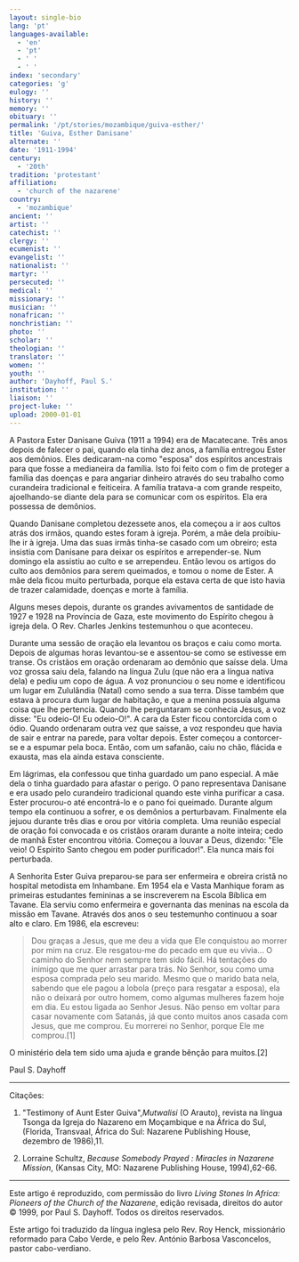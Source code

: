 ```yaml
---
layout: single-bio
lang: 'pt'
languages-available:
  - 'en'
  - 'pt'
  - ' '
  - ' '
index: 'secondary'
categories: 'g'
eulogy: ''
history: ''
memory: ''
obituary: ''
permalink: '/pt/stories/mozambique/guiva-esther/'
title: 'Guiva, Esther Danisane'
alternate: ''
date: '1911-1994'
century:
  - '20th'
tradition: 'protestant'
affiliation:
  - 'church of the nazarene'
country:
  - 'mozambique'
ancient: ''
artist: ''
catechist: ''
clergy: ''
ecumenist: ''
evangelist: ''
nationalist: ''
martyr: ''
persecuted: ''
medical: ''
missionary: ''
musician: ''
nonafrican: ''
nonchristian: ''
photo: ''
scholar: ''
theologian: ''
translator: ''
women: ''
youth: ''
author: 'Dayhoff, Paul S.'
institution: ''
liaison: ''
project-luke: ''
upload: 2000-01-01
---
```



A Pastora Ester Danisane Guiva (1911 a 1994) era de Macatecane. Três anos depois de falecer o pai, quando ela tinha dez anos, a família entregou Ester aos demônios. Eles dedicaram-na como "esposa" dos espíritos ancestrais para que fosse a medianeira da família. Isto foi feito com o fim de proteger a família das doenças e para angariar dinheiro através do seu trabalho como curandeira tradicional e feiticeira. A família tratava-a com grande respeito, ajoelhando-se diante dela para se comunicar com os espíritos. Ela era possessa de demônios.

Quando Danisane completou dezessete anos, ela começou a ir aos cultos atrás dos irmãos, quando estes foram à igreja. Porém, a mãe dela proibiu-lhe ir à igreja. Uma das suas irmãs tinha-se casado com um obreiro; esta insistia com Danisane para deixar os espíritos e arrepender-se. Num domingo ela assistiu ao culto e se arrependeu. Então levou os artigos do culto aos demônios para serem queimados, e tomou o nome de Ester. A mãe dela ficou muito perturbada, porque ela estava certa de que isto havia de trazer calamidade, doenças e morte à família.

Alguns meses depois, durante os grandes avivamentos de santidade de 1927 e 1928 na Província de Gaza, este movimento do Espírito chegou à igreja dela. O Rev. Charles Jenkins testemunhou o que aconteceu.

Durante uma sessão de oração ela levantou os braços e caiu como morta. Depois de algumas horas levantou-se e assentou-se como se estivesse em transe. Os cristãos em oração ordenaram ao demônio que saísse dela. Uma voz grossa saiu dela, falando na língua Zulu (que não era a língua nativa dela) e pediu um copo de água. A voz pronunciou o seu nome e identificou um lugar em Zululândia (Natal) como sendo a sua terra. Disse também que estava à procura dum lugar de habitação, e que a menina possuía alguma coisa que lhe pertencia. Quando lhe perguntaram se conhecia Jesus, a voz disse: "Eu odeio-O! Eu odeio-O!". A cara da Ester ficou contorcida com o ódio. Quando ordenaram outra vez que saísse, a voz respondeu que havia de sair e entrar na parede, para voltar depois. Ester começou a contorcer-se e a espumar pela boca. Então, com um safanão, caiu no chão, flácida e exausta, mas ela ainda estava consciente.

Em lágrimas, ela confessou que tinha guardado um pano especial. A mãe dela o tinha guardado para afastar o perigo. O pano representava Danisane e era usado pelo curandeiro tradicional quando este vinha purificar a casa. Ester procurou-o até encontrá-lo e o pano foi queimado. Durante algum tempo ela continuou a sofrer, e os demônios a perturbavam. Finalmente ela jejuou durante três dias e orou por vitória completa. Uma reunião especial de oração foi convocada e os cristãos oraram durante a noite inteira; cedo de manhã Ester encontrou vitória. Começou a louvar a Deus, dizendo: "Ele veio! O Espírito Santo chegou em poder purificador!". Ela nunca mais foi perturbada.

A Senhorita Ester Guiva preparou-se para ser enfermeira e obreira cristã no hospital metodista em Inhambane. Em 1954 ela e Vasta Manhique foram as primeiras estudantes femininas a se inscreverem na Escola Bíblica em Tavane. Ela serviu como enfermeira e governanta das meninas na escola da missão em Tavane. Através dos anos o seu testemunho continuou a soar alto e claro. Em 1986, ela escreveu:

> Dou graças a Jesus, que me deu a vida que Ele conquistou ao morrer por mim na cruz. Ele resgatou-me do pecado em que eu vivia... O caminho do Senhor nem sempre tem sido fácil. Há tentações do inimigo que me quer arrastar para trás. No Senhor, sou como uma esposa comprada pelo seu marido. Mesmo que o marido bata nela, sabendo que ele pagou a lobola (preço para resgatar a esposa), ela não o deixará por outro homem, como algumas mulheres fazem hoje em dia. Eu estou ligada ao Senhor Jesus. Não penso em voltar para casar novamente com Satanás, já que conto muitos anos casada com Jesus, que me comprou. Eu morrerei no Senhor, porque Ele me comprou.[1]

O ministério dela tem sido uma ajuda e grande bênção para muitos.[2]

Paul S. Dayhoff

---

Citações:

1. "Testimony of Aunt Ester Guiva",*Mutwalisi* (O Arauto), revista na língua Tsonga da Igreja do Nazareno em Moçambique e na África do Sul, (Florida, Transvaal, África do Sul: Nazarene Publishing House, dezembro de 1986),11.

2. Lorraine Schultz, *Because Somebody Prayed : Miracles in Nazarene Mission*, (Kansas City, MO: Nazarene Publishing House, 1994),62-66.

---

Este artigo é reproduzido, com permissão
do livro *Living Stones In Africa: Pioneers of
the Church of the Nazarene*, edição revisada,
direitos do autor © 1999, por Paul S. Dayhoff.
Todos os direitos reservados.

Este artigo foi traduzido da língua inglesa pelo Rev. Roy Henck, missionário reformado para Cabo Verde, e pelo Rev. António Barbosa Vasconcelos, pastor cabo-verdiano.